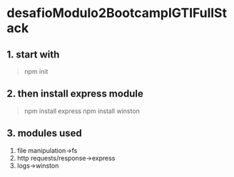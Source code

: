 # desafioModulo2BootcampIGTIFullStack

## 1. start with
>npm init

## 2. then install express module
>npm install express
>npm install winston

## 3. modules used
1. file manipulation->fs
2. http requests/response->express
3. logs->winston
